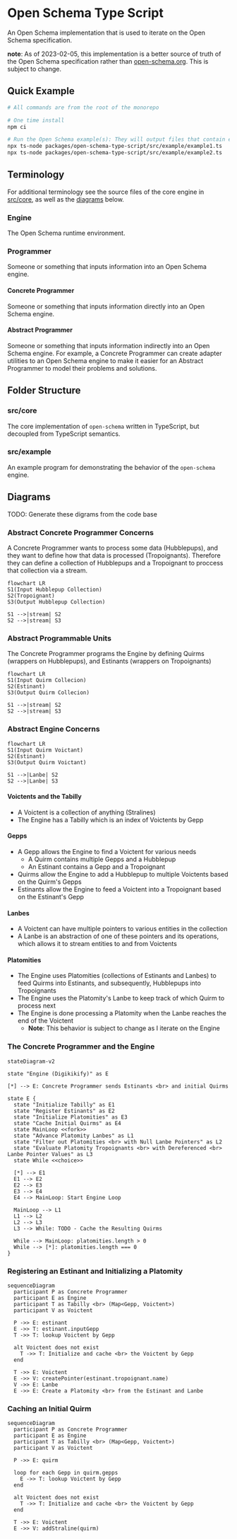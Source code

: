 # Open Schema Type Script

An Open Schema implementation that is used to iterate on the Open Schema specification.

**note**: As of 2023-02-05, this implementation is a better source of truth of the Open Schema specification rather than
[open-schema.org](https://open-schema.org). This is subject to change.

## Quick Example

```bash
# All commands are from the root of the monorepo

# One time install
npm ci

# Run the Open Schema example(s): They will output files that contain engine event information
npx ts-node packages/open-schema-type-script/src/example/example1.ts
npx ts-node packages/open-schema-type-script/src/example/example2.ts
```

## Terminology

For additional terminology see the source files of the core engine in [src/core](./src/core/), as well as the
[diagrams](#diagrams) below.

### Engine

The Open Schema runtime environment.

### Programmer

Someone or something that inputs information into an Open Schema engine.

#### Concrete Programmer

Someone or something that inputs information directly into an Open Schema engine.

#### Abstract Programmer

Someone or something that inputs information indirectly into an Open Schema engine. For example, a Concrete Programmer
can create adapter utilities to an Open Schema engine to make it easier for an Abstract Programmer to model their
problems and solutions.

## Folder Structure

### src/core

The core implementation of `open-schema` written in TypeScript, but decoupled from TypeScript semantics.

### src/example

An example program for demonstrating the behavior of the `open-schema` engine.

## Diagrams

TODO: Generate these digrams from the code base

### Abstract Concrete Programmer Concerns

A Concrete Programmer wants to process some data (Hubblepups), and they want to define how that data is processed (Tropoignants).
Therefore they can define a collection of Hubblepups and a Tropoignant to proccess that collection via a stream.

```mermaid
flowchart LR
S1(Input Hubblepup Collection)
S2(Tropoignant)
S3(Output Hubblepup Collection)

S1 -->|stream| S2
S2 -->|stream| S3
```

### Abstract Programmable Units

The Concrete Programmer programs the Engine by defining Quirms (wrappers on Hubblepups), and Estinants (wrappers on Tropoignants)

```mermaid
flowchart LR
S1(Input Quirm Collecion)
S2(Estinant)
S3(Output Quirm Collecion)

S1 -->|stream| S2
S2 -->|stream| S3
```

### Abstract Engine Concerns

```mermaid
flowchart LR
S1(Input Quirm Voictant)
S2(Estinant)
S3(Output Quirm Voictant)

S1 -->|Lanbe| S2
S2 -->|Lanbe| S3
```

#### Voictents and the Tabilly

- A Voictent is a collection of anything (Stralines)
- The Engine has a Tabilly which is an index of Voictents by Gepp

#### Gepps

- A Gepp allows the Engine to find a Voictent for various needs
  - A Quirm contains multiple Gepps and a Hubblepup
  - An Estinant contains a Gepp and a Tropoignant
- Quirms allow the Engine to add a Hubblepup to multiple Voictents based on the Quirm's Gepps
- Estinants allow the Engine to feed a Voictent into a Tropoignant based on the Estinant's Gepp

#### Lanbes

- A Voictent can have multiple pointers to various entities in the collection
- A Lanbe is an abstraction of one of these pointers and its operations, which allows it to stream entities to and from Voictents

#### Platomities

- The Engine uses Platomities (collections of Estinants and Lanbes) to feed Quirms into Estinants, and subsequently,
  Hubblepups into Tropoignants
- The Engine uses the Platomity's Lanbe to keep track of which Quirm to process next
- The Engine is done processing a Platomity when the Lanbe reaches the end of the Voictent
  - **Note**: This behavior is subject to change as I iterate on the Engine

### The Concrete Programmer and the Engine

```mermaid
stateDiagram-v2

state "Engine (Digikikify)" as E

[*] --> E: Concrete Programmer sends Estinants <br> and initial Quirms

state E {
  state "Initialize Tabilly" as E1
  state "Register Estinants" as E2
  state "Initialize Platomities" as E3
  state "Cache Initial Quirms" as E4
  state MainLoop <<fork>>
  state "Advance Platomity Lanbes" as L1
  state "Filter out Platomities <br> with Null Lanbe Pointers" as L2
  state "Evaluate Platomity Tropoignants <br> with Dereferenced <br> Lanbe Pointer Values" as L3
  state While <<choice>>

  [*] --> E1
  E1 --> E2
  E2 --> E3
  E3 --> E4
  E4 --> MainLoop: Start Engine Loop

  MainLoop --> L1
  L1 --> L2
  L2 --> L3
  L3 --> While: TODO - Cache the Resulting Quirms

  While --> MainLoop: platomities.length > 0
  While --> [*]: platomities.length === 0
}
```

### Registering an Estinant and Initializing a Platomity

```mermaid
sequenceDiagram
  participant P as Concrete Programmer
  participant E as Engine
  participant T as Tabilly <br> (Map<Gepp, Voictent>)
  participant V as Voictent

  P ->> E: estinant
  E ->> T: estinant.inputGepp
  T ->> T: lookup Voictent by Gepp

  alt Voictent does not exist
    T ->> T: Initialize and cache <br> the Voictent by Gepp
  end

  T ->> E: Voictent
  E ->> V: createPointer(estinant.tropoignant.name)
  V ->> E: Lanbe
  E ->> E: Create a Platomity <br> from the Estinant and Lanbe
```

### Caching an Initial Quirm

```mermaid
sequenceDiagram
  participant P as Concrete Programmer
  participant E as Engine
  participant T as Tabilly <br> (Map<Gepp, Voictent>)
  participant V as Voictent

  P ->> E: quirm

  loop for each Gepp in quirm.gepps
    E ->> T: lookup Voictent by Gepp
  end

  alt Voictent does not exist
    T ->> T: Initialize and cache <br> the Voictent by Gepp
  end

  T ->> E: Voictent
  E ->> V: addStraline(quirm)
```
